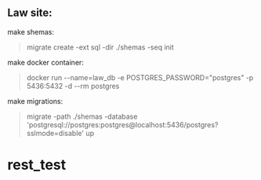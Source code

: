 Law site:
-
make shemas:
> migrate create -ext sql -dir ./shemas -seq init

make docker container:
> docker run --name=law_db -e POSTGRES_PASSWORD="postgres" -p 5436:5432 -d --rm postgres

make migrations:
> migrate -path ./shemas -database 'postgresql://postgres:postgres@localhost:5436/postgres?sslmode=disable' up

# rest_test
